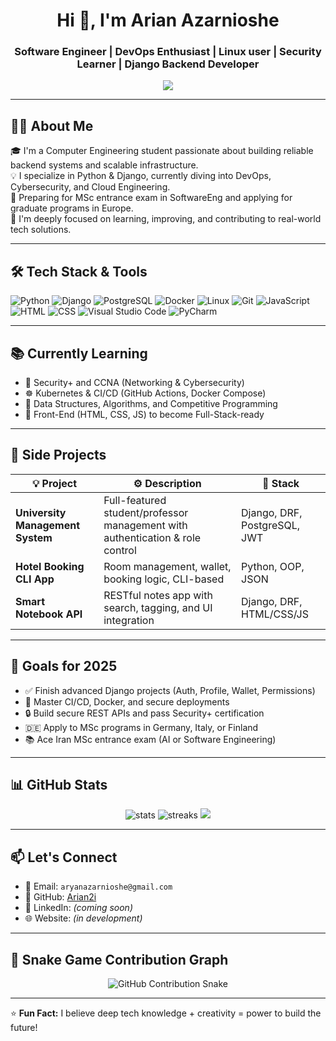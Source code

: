 <h1 align="center">Hi 👋, I'm Arian Azarnioshe</h1>
<h3 align="center">Software Engineer | DevOps Enthusiast | Linux user | Security Learner | Django Backend Developer</h3>

<p align="center">
  <img src="https://readme-typing-svg.herokuapp.com?center=true&vCenter=true&lines=Computer+Engineering+Student;Linux;Django+Backend+Developer;DevOps+Explorer;Cybersecurity+Enthusiast;Future+MSc+AI+Student" />
</p>

---

## 🧑‍💻 About Me

🎓 I'm a Computer Engineering student passionate about building reliable backend systems and scalable infrastructure.  
💡 I specialize in Python & Django, currently diving into DevOps, Cybersecurity, and Cloud Engineering.  
🎯 Preparing for MSc entrance exam in SoftwareEng and applying for graduate programs in Europe.  
🚀 I'm deeply focused on learning, improving, and contributing to real-world tech solutions.

---

## 🛠️ Tech Stack & Tools

![Python](https://img.shields.io/badge/-Python-333?style=flat&logo=python)
![Django](https://img.shields.io/badge/-Django-092E20?style=flat&logo=django)
![PostgreSQL](https://img.shields.io/badge/-PostgreSQL-336791?style=flat&logo=postgresql)
![Docker](https://img.shields.io/badge/-Docker-2496ED?style=flat&logo=docker)
![Linux](https://img.shields.io/badge/-Linux-FCC624?style=flat&logo=linux)
![Git](https://img.shields.io/badge/-Git-F05032?style=flat&logo=git)
![JavaScript](https://img.shields.io/badge/-JavaScript-F7DF1E?style=flat&logo=javascript&logoColor=000)
![HTML](https://img.shields.io/badge/-HTML5-E34F26?style=flat&logo=html5&logoColor=fff)
![CSS](https://img.shields.io/badge/-CSS3-1572B6?style=flat&logo=css3)
![Visual Studio Code](https://img.shields.io/badge/-VSCode-007ACC?style=flat&logo=visual-studio-code)
![PyCharm](https://img.shields.io/badge/-PyCharm-000?style=flat&logo=pycharm)

---

## 📚 Currently Learning

- 🔐 Security+ and CCNA (Networking & Cybersecurity)
- ☸️ Kubernetes & CI/CD (GitHub Actions, Docker Compose)
- 🧠 Data Structures, Algorithms, and Competitive Programming
- 🎨 Front-End (HTML, CSS, JS) to become Full-Stack-ready

---

## 🚧 Side Projects

| 💡 Project | ⚙️ Description | 🔧 Stack |
|-----------|----------------|-----------|
| **University Management System** | Full-featured student/professor management with authentication & role control | Django, DRF, PostgreSQL, JWT |
| **Hotel Booking CLI App** | Room management, wallet, booking logic, CLI-based | Python, OOP, JSON |
| **Smart Notebook API** | RESTful notes app with search, tagging, and UI integration | Django, DRF, HTML/CSS/JS |

---

## 🎯 Goals for 2025

- ✅ Finish advanced Django projects (Auth, Profile, Wallet, Permissions)
- 🧠 Master CI/CD, Docker, and secure deployments
- 🔒 Build secure REST APIs and pass Security+ certification
- 🇩🇪 Apply to MSc programs in Germany, Italy, or Finland
- 📚 Ace Iran MSc entrance exam (AI or Software Engineering)

---

## 📊 GitHub Stats

<p align="center">
  <img src="https://github-readme-stats.vercel.app/api?username=Arian2i&show_icons=true&theme=tokyonight" alt="stats" />
  <img src="https://github-readme-streak-stats.herokuapp.com/?user=Arian2i&theme=tokyonight" alt="streaks" />
  <img src="https://github-readme-stats.vercel.app/api/top-langs/?username=Arian2i&layout=compact&theme=tokyonight" />
</p>

---

## 📫 Let's Connect

- 📧 Email: `aryanazarnioshe@gmail.com`
- 🐙 GitHub: [Arian2i](https://github.com/Arian2i)
- 💼 LinkedIn: *(coming soon)*
- 🌐 Website: *(in development)*

---

## 🐍 Snake Game Contribution Graph
<p align="center">
  <img src="https://github.com/Arian2i/arian2i/blob/output/github-contribution-grid-snake.svg" alt="GitHub Contribution Snake" />
</p>

---

⭐ **Fun Fact:** I believe deep tech knowledge + creativity = power to build the future!


